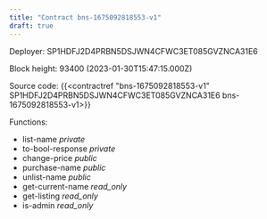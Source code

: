 ```yaml
---
title: "Contract bns-1675092818553-v1"
draft: true
---
```

Deployer: SP1HDFJ2D4PRBN5DSJWN4CFWC3ET085GVZNCA31E6


 



Block height: 93400 (2023-01-30T15:47:15.000Z)

Source code: {{<contractref "bns-1675092818553-v1" SP1HDFJ2D4PRBN5DSJWN4CFWC3ET085GVZNCA31E6 bns-1675092818553-v1>}}

Functions:

* list-name _private_
* to-bool-response _private_
* change-price _public_
* purchase-name _public_
* unlist-name _public_
* get-current-name _read_only_
* get-listing _read_only_
* is-admin _read_only_
